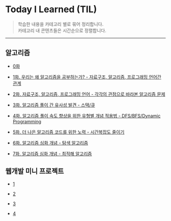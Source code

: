Today I Learned (TIL)
=====================
> 학습한 내용을 카테고리 별로 묶어 정리합니다.  
> 카테고리 내 콘텐츠들은 시간순으로 정렬합니다.

---

알고리즘
---
- [0화](https://github.com/joychae/TIL/blob/main/210301-210317/0305_%ED%94%84%EB%A1%9C%EC%A0%9D%ED%8A%B8%EB%B0%9C%ED%91%9C_%EC%95%8C%EA%B3%A0%EB%A6%AC%EC%A6%98%EC%8B%9C%EC%9E%91.md)

- [1화. 우리는 왜 알고리즘을 공부하는가? - 자료구조, 알고리즘, 프로그래밍 언어간 관계](https://github.com/joychae/TIL/blob/main/210308_210314/0308_%EC%9E%90%EB%A3%8C%EA%B5%AC%EC%A1%B0_%EC%95%8C%EA%B3%A0%EB%A6%AC%EC%A6%98%EA%B0%9C%EB%85%90.md)

- [2화. 자료구조, 알고리즘, 프로그래밍 언어 - 각각의 관점으로 바라본 알고리즘 문제](https://github.com/joychae/TIL/blob/main/210308_210314/0309_%EC%9E%90%EB%A3%8C%EA%B5%AC%EC%A1%B0_%EC%95%8C%EA%B3%A0%EB%A6%AC%EC%A6%98%EA%B0%9C%EB%85%90%EC%A0%81%EC%9A%A9.md)

- [3화. 알고리즘 풀이 간 유사성 발견 - 스택/큐](https://github.com/joychae/TIL/blob/main/210308_210314/0310_%EC%95%8C%EA%B3%A0%EB%A6%AC%EC%A6%98%ED%92%80%EC%9D%B4%EC%9D%98%EC%9C%A0%EC%82%AC%EC%84%B1.md)

- [4화. 알고리즘 풀이 속도 향상을 위한 유형별 개념 적용법 - DFS/BFS/Dynamic Programming](https://github.com/joychae/TIL/blob/main/210308_210314/0311_DFS_BFS_DP.md)

- [5화. 더 나은 알고리즘 코드를 위한 노력 - 시간복잡도 줄이기](https://github.com/joychae/TIL/blob/main/210308_210314/0312_%EC%8B%9C%EA%B0%84%EB%B3%B5%EC%9E%A1%EB%8F%84_%EC%BD%94%EB%93%9C%ED%9A%A8%EC%9C%A8%ED%99%94.md)

- [6화. 알고리즘 심화 개념 - 탐색 알고리즘](https://github.com/joychae/TIL/blob/main/210315-210321/0315_%ED%83%90%EC%83%89%EC%95%8C%EA%B3%A0%EB%A6%AC%EC%A6%98_%EC%BD%94%EB%93%9C%EA%B0%9C%EC%84%A0.md)

- [7화. 알고리즘 심화 개념 - 최적해 알고리즘](https://github.com/joychae/TIL/blob/main/210315-210321/0317_%EC%B5%9C%EC%A0%81%ED%95%B4%EC%95%8C%EA%B3%A0%EB%A6%AC%EC%A6%98.md)


웹개발 미니 프로젝트
---
- [1](https://github.com/joychae/TIL/blob/main/210301-210317/0301_%EC%99%80%EC%9D%B4%EC%96%B4%ED%94%84%EB%A0%88%EC%9E%84_API%EC%84%A4%EA%B3%84.md)  

- [2](https://github.com/joychae/TIL/blob/main/210301-210317/0302_VScode_Git.md)

- [3](https://github.com/joychae/TIL/blob/main/210301-210317/0303_%ED%8C%80%EC%9E%A5Role_AJAX.md)

- [4](https://github.com/joychae/TIL/blob/main/210301-210317/0304_VariousErrors.md)